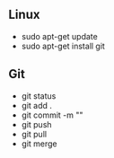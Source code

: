 ## Linux
- sudo apt-get update
- sudo apt-get install git

## Git
- git status
- git add .
- git commit -m ""
- git push
- git pull
- git merge